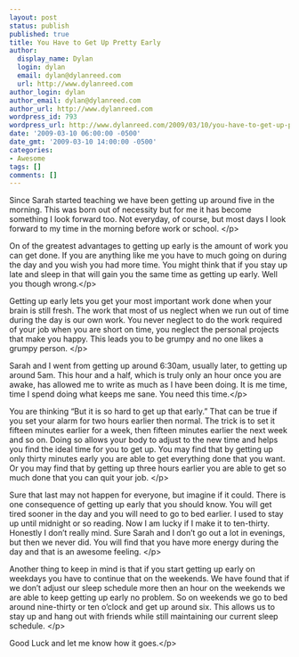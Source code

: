 ```yaml
---
layout: post
status: publish
published: true
title: You Have to Get Up Pretty Early
author:
  display_name: Dylan
  login: dylan
  email: dylan@dylanreed.com
  url: http://www.dylanreed.com
author_login: dylan
author_email: dylan@dylanreed.com
author_url: http://www.dylanreed.com
wordpress_id: 793
wordpress_url: http://www.dylanreed.com/2009/03/10/you-have-to-get-up-pretty-early/
date: '2009-03-10 06:00:00 -0500'
date_gmt: '2009-03-10 14:00:00 -0500'
categories:
- Awesome
tags: []
comments: []
---
```

<p>Since Sarah started teaching we have been getting up around five in the morning. This was born out of necessity but for me it has become something I look forward too. Not everyday, of course, but most days I look forward to my time in the morning before work or school. <&#47;p>
<p>On of the greatest advantages to getting up early is the amount of work you can get done. If you are anything like me you have to much going on during the day and you wish you had more time. You might think that if you stay up late and sleep in that will gain you the same time as getting up early. Well you though wrong.<&#47;p>
<p>Getting up early lets you get your most important work done when your brain is still fresh. The work that most of us neglect when we run out of time during the day is our own work. You never neglect to do the work required of your job when you are short on time, you neglect the personal projects that make you happy. This leads you to be grumpy and no one likes a grumpy person. <&#47;p>
<p>Sarah and I went from getting up around 6:30am, usually later, to getting up around 5am. This hour and a half, which is truly only an hour once you are awake, has allowed me to write as much as I have been doing. It is me time, time I spend doing what keeps me sane. You need this time.<&#47;p>
<p>You are thinking &ldquo;But it is so hard to get up that early.&rdquo; That can be true if you set your alarm for two hours earlier then normal. The trick is to set it fifteen minutes earlier for a week, then fifteen minutes earlier the next week and so on. Doing so allows your body to adjust to the new time and helps you find the ideal time for you to get up. You may find that by getting up only thirty minutes early you are able to get everything done that you want. Or you may find that by getting up three hours earlier you are able to get so much done that you can quit your job. <&#47;p>
<p>Sure that last may not happen for everyone, but imagine if it could. There is one consequence of getting up early that you should know. You will get tired sooner in the day and you will need to go to bed earlier. I used to stay up until midnight or so reading. Now I am lucky if I make it to ten-thirty. Honestly I don&rsquo;t really mind. Sure Sarah and I don&rsquo;t go out a lot in evenings, but then we never did. You will find that you have more energy during the day and that is an awesome feeling. <&#47;p>
<p>Another thing to keep in mind is that if you start getting up early on weekdays you have to continue that on the weekends. We have found that if we don&rsquo;t adjust our sleep schedule more then an hour on the weekends we are able to keep getting up early no problem. So on weekends we go to bed around nine-thirty or ten o&rsquo;clock and get up around six. This allows us to stay up and hang out with friends while still maintaining our current sleep schedule. <&#47;p>
<p>Good Luck and let me know how it goes.<&#47;p></p>
